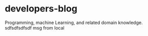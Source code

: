 # developers-blog
Programming, machine Learning, and related domain knowledge.
sdfsdfsdfsdf
msg from local
